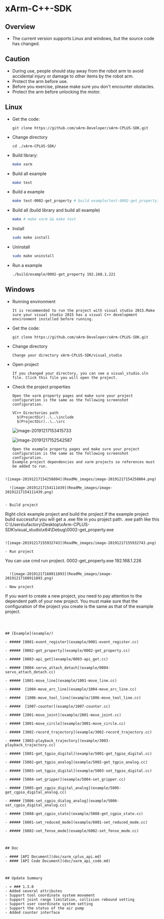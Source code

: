 # xArm-C++-SDK


## Overview
- The current version supports Linux and windows, but the source code has changed.

## Caution
- During use, people should stay away from the robot arm to avoid accidental injury or damage to other items by the robot arm.
- Protect the arm before use.
- Before you exercise, please make sure you don't encounter obstacles.
- Protect the arm before unlocking the motor.



## Linux

- Get the code:

  ```
  git clone https://github.com/xArm-Developer/xArm-CPLUS-SDK.git
  ```

- Change directory

  ```
  cd ./xArm-CPLUS-SDK/
  ```


- Build library:
  ```bash
  make xarm
  ```

- Build all example

    ```bash
    make test
    ```

- Build a example

    ```bash
    make test-0002-get_property # build example/test-0002-get_property.cc
    ```

- Build all (build library and build all example)

    ```bash
    make # make xarm && make test
    ```

- Install

    ```bash
    sudo make install
    ```

- Uninstall

    ```bash
    sudo make uninstall
    ```

- Run a example

    ```bash
    ./build/example/0002-get_property 192.168.1.221
    ```




## Windows

- Running environment

  ```
  It is recommended to run the project with visual studio 2015.Make sure your visual studio 2015 has a visual C++ development environment installed before running.
  ```
  
- Get the code:

  ```
  git clone https://github.com/xArm-Developer/xArm-CPLUS-SDK.git
  ```

- Change directory

  ```
  Change your directory xArm-CPLUS-SDK/visual_studio
  ```

- Open project

  ```
  If you changed your directory, you can see a visual_studio.sln file. Click this file you will open the project.
  ```


- Check the project properties

  ```
  Open the xarm property pages and make sure your project configuration is the same as the following screenshot configuration.
  
  VC++ Directories path 
  	$(ProjectDir)..\..\include
  	$(ProjectDir)..\..\src
  ```

  ![image-20191217153415733](ReadMe_images/image-20191217153415733.png)

  ![image-20191217152542587](ReadMe_images/image-20191217152542587.png)

  

  ```
  Open the example property pages and make sure your project configuration is the same as the following screenshot configuration.
  Example project dependencies and xarm projects so references must be added to run.
```
  
![image-20191217154258804](ReadMe_images/image-20191217154258804.png)
  
  ![image-20191217154111439](ReadMe_images/image-20191217154111439.png)


- Build project

  ```
  Right click example project and build the projiect.If the example project bulid successful you will get a .exe file in you project path.
  .exe path like this C:\Users\ufactory\Desktop\xArm-CPLUS-SDK\visual_studio\x64\Debug\0002-get_property.exe
  ```

  ![image-20191217155932743](ReadMe_images/image-20191217155932743.png)

- Run project

  ```
  You can use cmd run projiect.
  0002-get_property.exe 192.168.1.226
```
  
  ![image-20191217160911893](ReadMe_images/image-20191217160911893.png)
  
- New project

  ```
  If you want to create a new project, you need to pay attention to the dependent path of your new project. You must make sure that the configuration of the project you create is the same as that of the example project.
  ```

  

## [Example](example/)

- ##### [0001-event_register](example/0001-event_register.cc)

- ##### [0002-get_property](example/0002-get_property.cc)

- ##### [0003-api_get](example/0003-api_get.cc)

- ##### [0004-servo_attach_detach](example/0004-servo_attach_detach.cc)

- ##### [1001-move_line](example/1001-move_line.cc)

- #####  [1004-move_arc_line](example/1004-move_arc_line.cc)

- #####  [1006-move_tool_line](example/1006-move_tool_line.cc)

- #####  [1007-counter](example/1007-counter.cc)

- ##### [2001-move_joint](example/2001-move_joint.cc)

- ##### [3001-move_circle](example/3001-move_circle.cc)

- ##### [3002-record_trajectory](example/3002-record_trajectory.cc)

- ##### [3003-playback_trajectory](example/3003-playback_trajectory.cc)

- ##### [5001-get_tgpio_digital](example/5001-get_tgpio_digital.cc)

- ##### [5002-get_tgpio_analog](example/5002-get_tgpio_analog.cc)

- ##### [5003-set_tgpio_digital](example/5003-set_tgpio_digital.cc)

- ##### [5004-set_gripper](example/5004-set_gripper.cc)

- ##### [5005-get_cgpio_digital_analog](example/5005-get_cgpio_digital_analog.cc)

- ##### [5006-set_cgpio_dialog_analog](example/5006-set_cgpio_digital_analog.cc)

- ##### [5008-get_cgpio_state](example/5008-get_cgpio_state.cc)

- ##### [6001-set_reduced_mode](example/6001-set_reduced_mode.cc)

- ##### [6002-set_fense_mode](example/6002-set_fense_mode.cc)



## Doc

- #### [API Document](doc/xarm_cplus_api.md)
- #### [API Code Document](doc/xarm_api_code.md)



## Update Summary

- > ### 1.3.0
  - Added several attributes
  - Support tool coordinate system movement
  - Support joint range limitation, collision rebound setting
  - Support user coordinate system setting
  - Support the status of the air pump
  - Added counter interface
